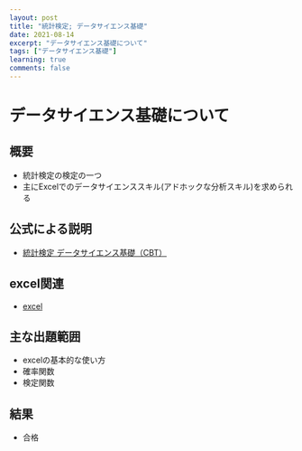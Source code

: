```yaml
---
layout: post
title: "統計検定; データサイエンス基礎"
date: 2021-08-14
excerpt: "データサイエンス基礎について"
tags: ["データサイエンス基礎"]
learning: true
comments: false
---
```



# データサイエンス基礎について

## 概要
 - 統計検定の検定の一つ
 - 主にExcelでのデータサイエンススキル(アドホックな分析スキル)を求められる

## 公式による説明
 - [統計検定 データサイエンス基礎（CBT）](https://www.toukei-kentei.jp/about/grade11/)

## excel関連
 - [excel](/excel/)

## 主な出題範囲
 - excelの基本的な使い方
 - 確率関数
 - 検定関数

## 結果
 - 合格
